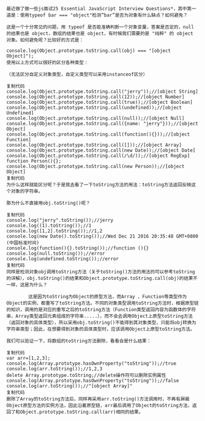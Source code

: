 
    
    最近做了做一些js面试25 Essential JavaScript Interview Questions*，其中第一道是：使用typeof bar === "object"检测”bar”是否为对象有什么缺点？如何避免？
    
    这是一个十分常见的问题，用 typeof 是否能准确判断一个对象变量，答案是否定的，null 的结果也是 object，数组的结果也是 object，有时候我们需要的是 "纯粹" 的 object 对象。如何避免呢？比较好的方式是：
    
    console.log(Object.prototype.toString.call(obj) === "[object Object]");
    使用以上方式可以很好的区分各种类型：
    
    （无法区分自定义对象类型，自定义类型可以采用instanceof区分）
    
    复制代码
    console.log(Object.prototype.toString.call("jerry"));//[object String]
    console.log(Object.prototype.toString.call(12));//[object Number]
    console.log(Object.prototype.toString.call(true));//[object Boolean]
    console.log(Object.prototype.toString.call(undefined));//[object Undefined]
    console.log(Object.prototype.toString.call(null));//[object Null]
    console.log(Object.prototype.toString.call({name: "jerry"}));//[object Object]
    console.log(Object.prototype.toString.call(function(){}));//[object Function]
    console.log(Object.prototype.toString.call([]));//[object Array]
    console.log(Object.prototype.toString.call(new Date));//[object Date]
    console.log(Object.prototype.toString.call(/\d/));//[object RegExp]
    function Person(){};
    console.log(Object.prototype.toString.call(new Person));//[object Object]
    复制代码
    为什么这样就能区分呢？于是我去看了一下toString方法的用法：toString方法返回反映这个对象的字符串。
    
    那为什么不直接用obj.toString()呢？
    
    复制代码
    console.log("jerry".toString());//jerry
    console.log((1).toString());//1
    console.log([1,2].toString());//1,2
    console.log(new Date().toString());//Wed Dec 21 2016 20:35:48 GMT+0800 (中国标准时间)
    console.log(function(){}.toString());//function (){}
    console.log(null.toString());//error
    console.log(undefined.toString());//error
    复制代码
    同样是检测对象obj调用toString方法（关于toString()方法的用法的可以参考toString的详解），obj.toString()的结果和Object.prototype.toString.call(obj)的结果不一样，这是为什么？
    
            这是因为toString为Object的原型方法，而Array 、Function等类型作为Object的实例，都重写了toString方法。不同的对象类型调用toString方法时，根据原型链的知识，调用的是对应的重写之后的toString方法（Function类型返回内容为函数体的字符串，Array类型返回元素组成的字符串.....），而不会去调用Object上原型toString方法（返回对象的具体类型），所以采用obj.toString()不能得到其对象类型，只能将obj转换为字符串类型；因此，在想要得到对象的具体类型时，应该调用Object上原型toString方法。
    
    我们可以验证一下，将数组的toString方法删除，看看会是什么结果：
    
    复制代码
    var arr=[1,2,3];
    console.log(Array.prototype.hasOwnProperty("toString"));//true
    console.log(arr.toString());//1,2,3
    delete Array.prototype.toString;//delete操作符可以删除实例属性
    console.log(Array.prototype.hasOwnProperty("toString"));//false
    console.log(arr.toString());//"[object Array]"
    复制代码
    删除了Array的toString方法后，同样再采用arr.toString()方法调用时，不再有屏蔽Object原型方法的实例方法，因此沿着原型链，arr最后调用了Object的toString方法，返回了和Object.prototype.toString.call(arr)相同的结果。
